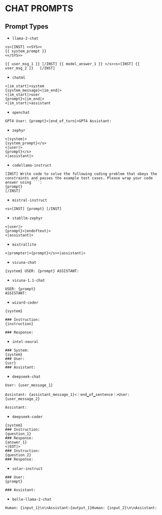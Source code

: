 # CHAT PROMPTS

## Prompt Types

- `llama-2-chat`

```text
<s>[INST] <<SYS>>
{{ system_prompt }}
<</SYS>>

{{ user_msg_1 }} [/INST] {{ model_answer_1 }} </s><s>[INST] {{ user_msg_2 }}   [/INST]
```

- `chatml`

```text
<|im_start|>system
{system_message}<|im_end|>
<|im_start|>user
{prompt}<|im_end|>
<|im_start|>assistant
```

- `openchat`

```text
GPT4 User: {prompt}<|end_of_turn|>GPT4 Assistant:
```

- `zephyr`

```text
<|system|>
{system_prompt}</s>
<|user|>
{prompt}</s>
<|assistant|>
```

- `codellama-instruct`

```text
[INST] Write code to solve the following coding problem that obeys the constraints and passes the example test cases. Please wrap your code answer using ```:
{prompt}
[/INST]
```

- `mistral-instruct`

```text
<s>[INST] {prompt} [/INST]
```

- `stabllm-zephyr`

```text
<|user|>
{prompt}<|endoftext|>
<|assistant|>
```

- `mistrallite`

```text
<|prompter|>{prompt}</s><|assistant|>
```

- `vicuna-chat`

```text
{system} USER: {prompt} ASSISTANT:
```

- `vicuna-1.1-chat`

```text
USER: {prompt}
ASSISTANT:
```

- `wizard-coder`

```text
{system}

### Instruction:
{instruction}

### Response:
```

- `intel-neural`

```text
### System:
{system}
### User:
{usr}
### Assistant:
```

- `deepseek-chat`

```text
User: {user_message_1}

Assistant: {assistant_message_1}<｜end▁of▁sentence｜>User: {user_message_2}

Assistant:
```

- `deepseek-coder`

```text
{system}
### Instruction:
{question_1}
### Response:
{answer_1}
<|EOT|>
### Instruction:
{question_2}
### Response:
```

- `solar-instruct`

```text
### User:
{prompt}

### Assistant:
```

- `belle-llama-2-chat`

```text
Human: {input_1}\n\nAssistant:{output_1}Human: {input_2}\n\nAssistant:
```
